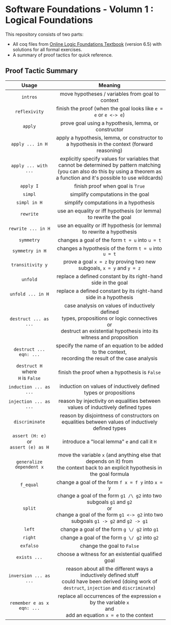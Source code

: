 # Software Foundations - Volumn 1 : Logical Foundations

This repository consists of two parts:

- All coq files from [Online Logic Foundations Textbook](https://softwarefoundations.cis.upenn.edu/lf-current/index.html) (version 6.5) with solutions for all formal exercises.
- A summary of proof tactics for quick reference.



## Proof Tactic Summary

|                      Usage                      |                           Meaning                            |
| :---------------------------------------------: | :----------------------------------------------------------: |
|                    `intros`                     |       move hypotheses / variables from goal to context       |
|                  `reflexivity`                  | finish the proof (when the goal looks like `e = e` or `e <-> e`) |
|                     `apply`                     |     prove goal using a hypothesis, lemma, or constructor     |
|                `apply ... in H`                 | apply a hypothesis, lemma, or constructor to a hypothesis in the context (forward reasoning) |
|              `apply ... with ...`               | explicitly specify values for variables that cannot be determined by pattern matching<br />(you can also do this by using a theorem as a function and it's possible to use wildcards) |
|                    `apply I`                    |               finish proof when goal is `True`               |
|                     `simpl`                     |              simplify computations in the goal               |
|                  `simpl in H`                   |            simplify computations in a hypothesis             |
|                    `rewrite`                    | use an equality or iff hypothesis (or lemma) to rewrite the goal |
|               `rewrite ... in H`                | use an equality or iff hypothesis (or lemma) to rewrite a hypothesis |
|                   `symmetry`                    |       changes a goal of the form `t = u` into `u = t`        |
|                 `symmetry in H`                 |    changes a hypothesis of the form `t = u` into `u = t`     |
|                `transitivity y`                 | prove a goal `x = z` by proving two new subgoals, `x = y` and `y = z` |
|                    `unfold`                     | replace a defined constant by its right-hand side in the goal |
|                `unfold ... in H`                | replace a defined constant by its right-hand side in a hypothesis |
|              `destruct ... as ...`              | case analysis on values of inductively defined<br /> types, propositions or logic connectives<br />or<br />destruct an existential hypothesis into its witness and proposition |
|             `destruct ... eqn: ...`             | specify the name of an equation to be added to the context,<br />recording the result of the case analysis |
|   `destruct H`<br />where<br />`H` is `False`   |        finish the proof when a hypothesis is `False`         |
|             `induction ... as ...`              | induction on values of inductively defined types or propositions |
|             `injection ... as ...`              | reason by injectivity on equalities between values of inductively defined types |
|                 `discriminate`                  | reason by disjointness of constructors on equalities between values of inductively defined types |
| `assert (H: e)`<br />or<br /> `assert (e) as H` |        introduce a "local lemma" `e` and call it `H`         |
|            `generalize dependent x`             | move the variable `x` (and anything else that depends on it) from <br />the context back to an explicit hypothesis in the goal formula |
|                    `f_equal`                    |      change a goal of the form `f x = f y` into `x = y`      |
|                     `split`                     | change a goal of the form `g1 /\ g2` into two subgoals `g1` and `g2`<br />or<br />change a goal of the form `g1 <-> g2` into two subgoals `g1 -> g2` and `g2 -> g1` |
|                     `left`                      |        change a goal of the form `g \/ g2` into `g1`         |
|                     `right`                     |        change a goal of the form `g \/ g2` into `g2`         |
|                    `exfalso`                    |                  change the goal to `False`                  |
|                  `exists ...`                   |      choose a witness for an existential qualified goal      |
|             `inversion ... as ...`              | reason about all the different ways a inductively defined stuff<br /> could have been derived (doing work of `destruct`, `injection` and `discriminate`) |
|           `remember e as x eqn: ...`            | replace all occurrences of the expression `e` by the variable `x` <br />and<br />add an equation `x = e` to the context |



